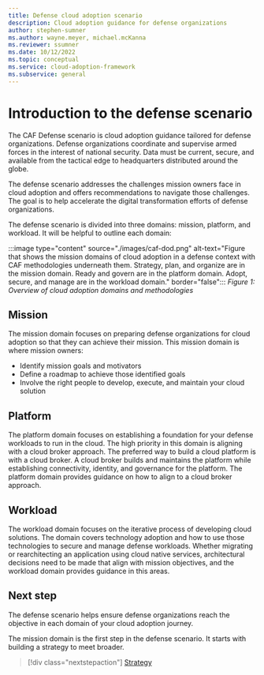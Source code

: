 ```yaml
---
title: Defense cloud adoption scenario
description: Cloud adoption guidance for defense organizations
author: stephen-sumner
ms.author: wayne.meyer, michael.mcKanna
ms.reviewer: ssumner
ms.date: 10/12/2022
ms.topic: conceptual
ms.service: cloud-adoption-framework
ms.subservice: general
---
```

# Introduction to the defense scenario

The CAF Defense scenario is cloud adoption guidance tailored for defense organizations. Defense organizations coordinate and supervise armed forces in the interest of national security. Data must be current, secure, and available from the tactical edge to headquarters distributed around the globe.

The defense scenario addresses the challenges mission owners face in cloud adoption and offers recommendations to navigate those challenges. The goal is to help accelerate the digital transformation efforts of defense organizations.

The defense scenario is divided into three domains: mission, platform, and workload. It will be helpful to outline each domain:

:::image type="content" source="./images/caf-dod.png" alt-text="Figure that shows the mission domains of cloud adoption in a defense context with CAF methodologies underneath them. Strategy, plan, and organize are in the mission domain. Ready and govern are in the platform domain. Adopt, secure, and manage are in the workload domain." border="false":::
*Figure 1: Overview of cloud adoption domains and methodologies*

## Mission

The mission domain focuses on preparing defense organizations for cloud adoption so that they can achieve their mission. This mission domain is where mission owners:

- Identify mission goals and motivators
- Define a roadmap to achieve those identified goals
- Involve the right people to develop, execute, and maintain your cloud solution

## Platform

The platform domain focuses on establishing a foundation for your defense workloads to run in the cloud. The high priority in this domain is aligning with a cloud broker approach. The preferred way to build a cloud platform is with a cloud broker. A cloud broker builds and maintains the platform while establishing connectivity, identity, and governance for the platform. The platform domain provides guidance on how to align to a cloud broker approach.

## Workload

The workload domain focuses on the iterative process of developing cloud solutions. The domain covers technology adoption and how to use those technologies to secure and manage defense workloads. Whether migrating or rearchitecting an application using cloud native services, architectural decisions need to be made that align with mission objectives, and the workload domain provides guidance in this areas.

## Next step

The defense scenario helps ensure defense organizations reach the objective in each domain of your cloud adoption journey.

The mission domain is the first step in the defense scenario. It starts with building a strategy to meet broader.

> [!div class="nextstepaction"]
> [Strategy](strategy.md)

